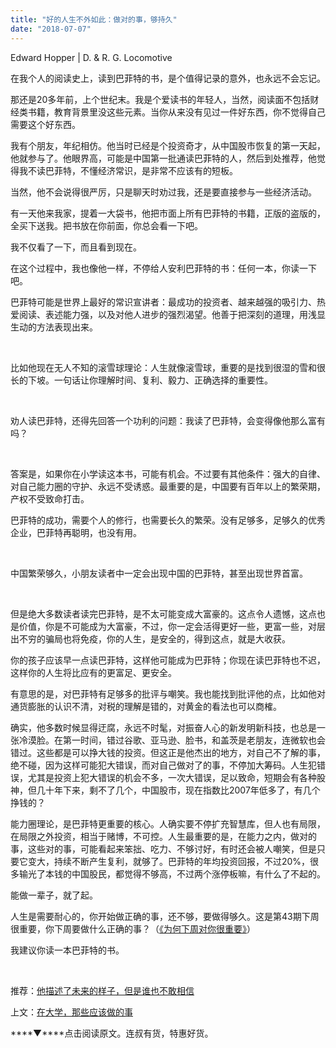 ```yaml
---
title: "好的人生不外如此：做对的事，够持久"
date: "2018-07-07"
---
```


Edward Hopper | D. & R. G. Locomotive

在我个人的阅读史上，读到巴菲特的书，是个值得记录的意外，也永远不会忘记。

那还是20多年前，上个世纪末。我是个爱读书的年轻人，当然，阅读面不包括财经类书籍，教育背景里没这些元素。当你从来没有见过一件好东西，你不觉得自己需要这个好东西。

我有个朋友，年纪相仿。他当时已经是个投资奇才，从中国股市恢复的第一天起，他就参与了。他眼界高，可能是中国第一批通读巴菲特的人，然后到处推荐，他觉得我不读巴菲特，不懂经济常识，是非常不应该有的短板。

当然，他不会说得很严厉，只是聊天时劝过我，还是要直接参与一些经济活动。

有一天他来我家，提着一大袋书，他把市面上所有巴菲特的书籍，正版的盗版的，全买下送我。把书放在你前面，你总会看一下吧。

我不仅看了一下，而且看到现在。

在这个过程中，我也像他一样，不停给人安利巴菲特的书：任何一本，你读一下吧。

巴菲特可能是世界上最好的常识宣讲者：最成功的投资者、越来越强的吸引力、热爱阅读、表述能力强，以及对他人进步的强烈渴望。他善于把深刻的道理，用浅显生动的方法表现出来。

 

比如他现在无人不知的滚雪球理论：人生就像滚雪球，重要的是找到很湿的雪和很长的下坡。一句话让你理解时间、复利、毅力、正确选择的重要性。

 

劝人读巴菲特，还得先回答一个功利的问题：我读了巴菲特，会变得像他那么富有吗？

 

答案是，如果你在小学读这本书，可能有机会。不过要有其他条件：强大的自律、对自己能力圈的守护、永远不受诱惑。最重要的是，中国要有百年以上的繁荣期，产权不受致命打击。

巴菲特的成功，需要个人的修行，也需要长久的繁荣。没有足够多，足够久的优秀企业，巴菲特再聪明，也没有用。

 

中国繁荣够久，小朋友读者中一定会出现中国的巴菲特，甚至出现世界首富。

 

但是绝大多数读者读完巴菲特，是不太可能变成大富豪的。这点令人遗憾，这点也是价值，你是不可能成为大富豪，不过，你一定会活得更好一些，更富一些，对层出不穷的骗局也将免疫，你的人生，是安全的，得到这点，就是大收获。

你的孩子应该早一点读巴菲特，这样他可能成为巴菲特；你现在读巴菲特也不迟，这样你的人生将比应有的更富足、更安全。

有意思的是，对巴菲特有足够多的批评与嘲笑。我也能找到批评他的点，比如他对通货膨胀的认识不清，对税的理解是错的，对黄金的看法也可以商榷。

确实，他多数时候显得迂腐，永远不时髦，对振奋人心的新发明新科技，也总是一张冷漠脸。在第一时间，错过谷歌、亚马逊、脸书，和盖茨是老朋友，连微软也会错过。这些都是可以挣大钱的投资。但这正是他杰出的地方，对自己不了解的事，绝不碰，因为这样可能犯大错误，而对自己做对了的事，不停加大筹码。人生犯错误，尤其是投资上犯大错误的机会不多，一次大错误，足以致命，短期会有各种股神，但几十年下来，剩不了几个，中国股市，现在指数比2007年低多了，有几个挣钱的？

能力圈理论，是巴菲特更重要的核心。人确实要不停扩充智慧库，但人也有局限，在局限之外投资，相当于赌博，不可控。人生最重要的是，在能力之内，做对的事，这些对的事，可能看起来笨拙、吃力、不够讨好，有时还会被人嘲笑，但是只要它变大，持续不断产生复利，就够了。巴菲特的年均投资回报，不过20%，很多输光了本钱的中国股民，都觉得不够高，不过两个涨停板嘛，有什么了不起的。

能做一辈子，就了起。

人生是需要耐心的，你开始做正确的事，还不够，要做得够久。这是第43期下周很重要，你下周要做什么正确的事？（[《为何下周对你很重要》](http://mp.weixin.qq.com/s?__biz=MjM5NDU0Mjk2MQ==&mid=2651623372&idx=1&sn=0a27ce920b04dc61f7bc27535cc59c02&chksm=bd7e0bd28a0982c4659ee1bec241d50bcdbb6403dba56ad79902a1b00fc1b160e7acd02584f2&scene=21#wechat_redirect)）

我建议你读一本巴菲特的书。

 

推荐：[他描述了未来的样子，但是谁也不敢相信](http://mp.weixin.qq.com/s?__biz=MjM5NDU0Mjk2MQ==&mid=2651628798&idx=1&sn=cb8aef6cc883e16922fd877793f51a48&chksm=bd7e20e08a09a9f668ae2407c73bfe9c0ee5aa27d7b6e9d0f60fd67e7c452a6a8b1226855bf2&scene=21#wechat_redirect)

上文：[在大学，那些应该做的事](http://mp.weixin.qq.com/s?__biz=MjM5NDU0Mjk2MQ==&mid=2651628977&idx=1&sn=29fbf0d749aa58d5e8d962856a59ced6&chksm=bd7e21af8a09a8b904e4dd097cf742c44dd9ab9e92f9905e945899bf55b0aa3972ed897d123f&scene=21#wechat_redirect)

****▼****点击阅读原文。连叔有货，特惠好货。
